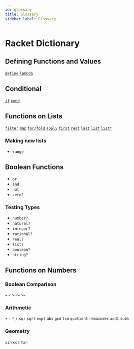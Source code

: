 ```yaml
---
id: glossary
title: Glossary
sidebar_label: Glossary
---
```


# Racket Dictionary

## Defining Functions and Values

[`define`](define.md)
[`lambda`](lambda.md)

## Conditional

[`if`](conditionals.md)
[`cond`](cond.md)

## Functions on Lists

[`filter`](function-sequence.md)
[`map`](function-sequence.md)
[`for/fold`](function-sequence.md)
[`apply`](function-sequence.md)
[`first`](function-sequence.md)
[`rest`](function-sequence.md)
[`last`](function-sequence.md)
[`list`](function-sequence.md)
[`list*`](function-sequence.md)

### Making new lists

* `range`

## Boolean Functions

* `or`
* `and`
* `not`
* `zero?`

### Testing Types

* `number?`
* `natural?`
* `integer?`
* `rational?`
* `real?`
* `list?`
* `boolean?`
* `string?`

## Functions on Numbers


### Boolean Comparison

`=`
`<`
`>`
`<=`
`>=`

### Arithmetic

`+`
`-`
`*`
`/`
`sqr`
`sqrt`
`expt`
`abs`
`gcd`
`lcm`
`quotient`
`remainder`
`add1`
`sub1`

### Geometry

`sin`
`cos`
`tan`
